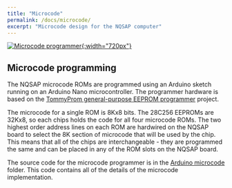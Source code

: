 ```yaml
---
title: "Microcode"
permalink: /docs/microcode/
excerpt: "Microcode design for the NQSAP computer"
---
```


[![Microcode programmer](../../assets/images/microcode-programmer.jpg "Arduino Nano microcode programmer"){:width="720px"}](../../assets/images/microcode-programmer.jpg)

## Microcode programming

The NQSAP microcode ROMs are programmed using an Arduino sketch running on an Arduino Nano
microcontroller.  The programmer hardware is based on the [TommyProm general-purpose
EEPROM programmer](https://github.com/TomNisbet/TommyPROM) project.

The microcode for a single ROM is 8Kx8 bits.  The 28C256 EEPROMs are 32Kx8, so each chips
holds the code for all four microcode ROMs.  The two highest order address lines on each
ROM are hardwired on the NQSAP board to select the 8K section of microcode that will be
used by the chip.  This means that all of the chips are interchangeable - they are
programmed the same and can be placed in any of the ROM slots on the NQSAP board.

The source code for the microcode programmer is in the
[Arduino microcode](https://github.com/TomNisbet/nqsap/tree/master/arduino-microcode)
folder. This code contains all of the details of the microcode implementation.
